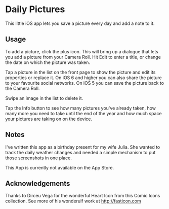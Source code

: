 Daily Pictures
==============

This little iOS app lets you save a picture every day and add a note to it.


Usage
-----

To add a picture, click the plus icon. This will bring up a dialogue that lets you add a picture from your Camera Roll. Hit Edit to enter a title, or change the date on which the picture was taken.

Tap a picture in the list on the front page to show the picture and edit its properties or replace it. On iOS 6 and higher you can also share the picture to your favourite social networks. On iOS 5 you can save the picture back to the Camera Roll.

Swipe an image in the list to delete it.

Tap the Info button to see how many pictures you've already taken, how many more you need to take until the end of the year and how much space your pictures are taking on on the device.


Notes
-----

I've written this app as a birthday present for my wife Julia. She wanted to track the daily weather changes and needed a simple mechanism to put those screenshots in one place. 

This App is currently not available on the App Store.


Acknowledgements
----------------

Thanks to Dirceu Vega for the wonderful Heart Icon from this Comic Icons collection. 
See more of his wonderulf work at http://fasticon.com
